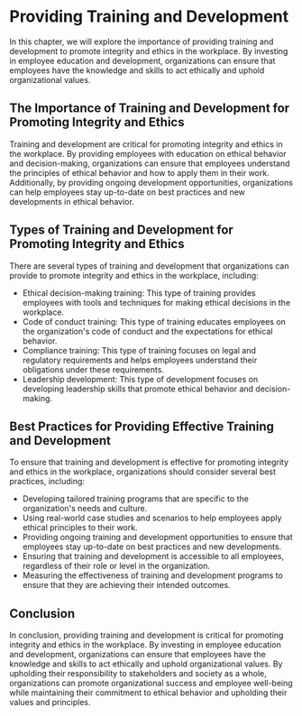 # Providing Training and Development

In this chapter, we will explore the importance of providing training and development to promote integrity and ethics in the workplace. By investing in employee education and development, organizations can ensure that employees have the knowledge and skills to act ethically and uphold organizational values.

The Importance of Training and Development for Promoting Integrity and Ethics
-----------------------------------------------------------------------------

Training and development are critical for promoting integrity and ethics in the workplace. By providing employees with education on ethical behavior and decision-making, organizations can ensure that employees understand the principles of ethical behavior and how to apply them in their work. Additionally, by providing ongoing development opportunities, organizations can help employees stay up-to-date on best practices and new developments in ethical behavior.

Types of Training and Development for Promoting Integrity and Ethics
--------------------------------------------------------------------

There are several types of training and development that organizations can provide to promote integrity and ethics in the workplace, including:

* Ethical decision-making training: This type of training provides employees with tools and techniques for making ethical decisions in the workplace.
* Code of conduct training: This type of training educates employees on the organization's code of conduct and the expectations for ethical behavior.
* Compliance training: This type of training focuses on legal and regulatory requirements and helps employees understand their obligations under these requirements.
* Leadership development: This type of development focuses on developing leadership skills that promote ethical behavior and decision-making.

Best Practices for Providing Effective Training and Development
---------------------------------------------------------------

To ensure that training and development is effective for promoting integrity and ethics in the workplace, organizations should consider several best practices, including:

* Developing tailored training programs that are specific to the organization's needs and culture.
* Using real-world case studies and scenarios to help employees apply ethical principles to their work.
* Providing ongoing training and development opportunities to ensure that employees stay up-to-date on best practices and new developments.
* Ensuring that training and development is accessible to all employees, regardless of their role or level in the organization.
* Measuring the effectiveness of training and development programs to ensure that they are achieving their intended outcomes.

Conclusion
----------

In conclusion, providing training and development is critical for promoting integrity and ethics in the workplace. By investing in employee education and development, organizations can ensure that employees have the knowledge and skills to act ethically and uphold organizational values. By upholding their responsibility to stakeholders and society as a whole, organizations can promote organizational success and employee well-being while maintaining their commitment to ethical behavior and upholding their values and principles.


